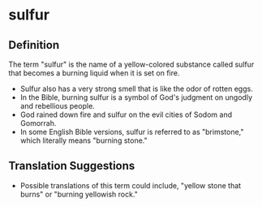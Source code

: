 # sulfur

## Definition

The term "sulfur" is the name of a yellow-colored substance called sulfur that becomes a burning liquid when it is set on fire.

* Sulfur also has a very strong smell that is like the odor of rotten eggs.
* In the Bible, burning sulfur is a symbol of God's judgment on ungodly and rebellious people.
* God rained down fire and sulfur on the evil cities of Sodom and Gomorrah.
* In some English Bible versions, sulfur is referred to as "brimstone," which literally means "burning stone."


## Translation Suggestions



* Possible translations of this term could include, "yellow stone that burns" or "burning yellowish rock."